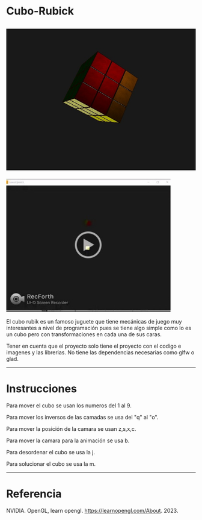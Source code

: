 # Cubo-Rubick
![Cubo_img](cubo.jpeg)
---
[![Video](video.jpeg)](https://drive.google.com/file/d/1M9GEHSVllp60EA0cn1tcOAV6KVVBTY4a/view?usp=sharing)

El cubo rubik es un famoso juguete que tiene mecánicas de juego muy interesantes a nivel de programación pues se tiene algo simple como lo es un cubo pero con transformaciones en cada una de sus caras. 

Tener en cuenta que el proyecto solo tiene el proyecto con el codigo e imagenes y las librerias. No tiene las dependencias necesarias como glfw o glad. 

---

# Instrucciones

Para mover el cubo se usan los numeros del 1 al 9.

Para mover los inversos de las camadas se usa del "q" al "o".

Para mover la posición de la camara se usan z,s,x,c.

Para mover la camara para la animación se usa b.

Para desordenar el cubo se usa la j.

Para solucionar el cubo se usa la m.

---

# Referencia

NVIDIA. OpenGL, learn opengl. https://learnopengl.com/About. 2023.
